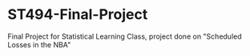 # ST494-Final-Project
Final Project for Statistical Learning Class, project done on "Scheduled Losses in the NBA"
